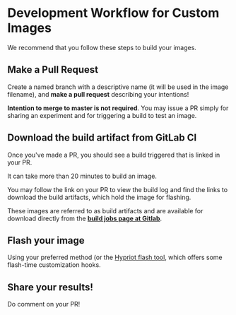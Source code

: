 # Development Workflow for Custom Images

We recommend that you follow these steps to build your images.

## Make a Pull Request

Create a named branch with a descriptive name (it will be used in the image filename), and **make a pull request** describing your intentions!

**Intention to merge to master is not required**. You may issue a PR simply for sharing an experiment and for triggering a build to test an image.

## Download the build artifact from GitLab CI

Once you've made a PR, you should see a build triggered that is linked in your PR.

It can take more than 20 minutes to build an image.

You may follow the link on your PR to view the build log and find the links to download the build artifacts, which hold the image for flashing.

These images are referred to as build artifacts and are available for download directly from the [**build jobs page at Gitlab**](https://gitlab.com/publiclab/image-builder-rpi/-/jobs).

## Flash your image

Using your preferred method (or the [Hypriot flash tool](https://github.com/hypriot/flash), which offers some flash-time customization hooks.

## Share your results!

Do comment on your PR!

